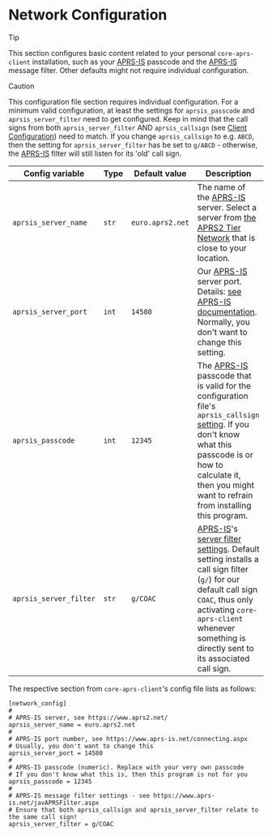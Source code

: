 # Network Configuration

> [!TIP]
> This section configures basic content related to your personal `core-aprs-client` installation, such as your [APRS-IS](https://aprs-is.net/) passcode and the [APRS-IS](https://aprs-is.net/) message filter. Other defaults might not require individual configuration.

> [!CAUTION]
> This configuration file section requires individual configuration.
> For a minimum valid configuration, at least the settings for `aprsis_passcode` and `aprsis_server_filter` need to get configured. 
> Keep in mind that the call signs from both `aprsis_server_filter` AND `aprsis_callsign` (see [Client Configuration](config_client.md)) need to match. If you change `aprsis_callsign` to e.g. `ABCD`, then the setting for `aprsis_server_filter` has be set to `g/ABCD` - otherwise, the [APRS-IS](https://aprs-is.net/) filter will still listen for its 'old' call sign.

| Config variable        | Type  | Default value    | Description                                                                                                                                                                                                                                                                                           |
|------------------------|-------|------------------|-------------------------------------------------------------------------------------------------------------------------------------------------------------------------------------------------------------------------------------------------------------------------------------------------------|
| `aprsis_server_name`   | `str` | `euro.aprs2.net` | The name of the [APRS-IS](https://aprs-is.net/) server. Select a server from [the APRS2 Tier Network](https://www.aprs2.net/) that is close to your location.                                                                                                                                         |
| `aprsis_server_port`   | `int` | `14580`          | Our [APRS-IS](https://aprs-is.net/) server port. Details: [see APRS-IS documentation](https://www.aprs-is.net/connecting.aspx). Normally, you don't want to change this setting.                                                                                                                      |
| `aprsis_passcode`      | `int` | `12345`          | The [APRS-IS](https://aprs-is.net/) passcode that is valid for the configuration file's `aprsis_callsign` [setting](config_client.md). If you don't know what this passcode is or how to calculate it, then you might want to refrain from installing this program.                                   |
| `aprsis_server_filter` | `str` | `g/COAC`         | [APRS-IS](https://aprs-is.net/)'s [server filter settings](https://www.aprs-is.net/javAPRSFilter.aspx). Default setting installs a call sign filter (`g/`) for our default call sign `COAC`, thus only activating `core-aprs-client` whenever something is directly sent to its associated call sign. |

The respective section from `core-aprs-client`'s config file lists as follows:

```
[network_config]
#
# APRS-IS server, see https://www.aprs2.net/
aprsis_server_name = euro.aprs2.net
#
# APRS-IS port number, see https://www.aprs-is.net/connecting.aspx
# Usually, you don't want to change this
aprsis_server_port = 14580
#
# APRS-IS passcode (numeric). Replace with your very own passcode
# If you don't know what this is, then this program is not for you
aprsis_passcode = 12345
#
# APRS-IS message filter settings - see https://www.aprs-is.net/javAPRSFilter.aspx
# Ensure that both aprsis_callsign and aprsis_server_filter relate to the same call sign!
aprsis_server_filter = g/COAC
```

